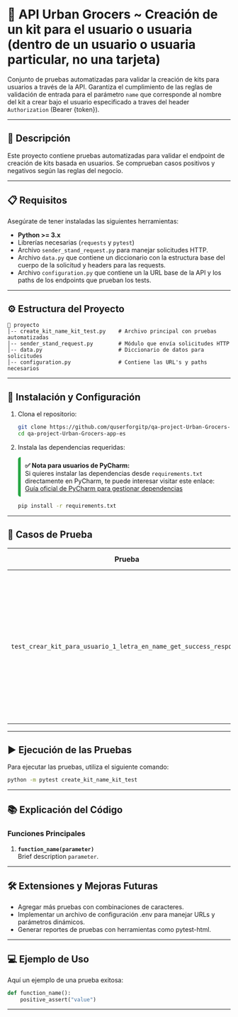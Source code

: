 # 🚀 **API Urban Grocers ~ Creación de un kit para el usuario o usuaria  (dentro de un usuario o usuaria particular, no una tarjeta)**  
Conjunto de pruebas automatizadas para validar la creación de kits para usuarios a través de la API. Garantiza el cumplimiento de las reglas de validación de entrada para el parámetro `name` que corresponde al nombre del kit a crear bajo el usuario especificado a traves del header `Authorization` (Bearer {token}).

---

## 📝 **Descripción**  
Este proyecto contiene pruebas automatizadas para validar el endpoint de creación de kits basada en usuarios. Se comprueban casos positivos y negativos según las reglas del negocio.

---

## 📋 **Requisitos**  

Asegúrate de tener instaladas las siguientes herramientas:

- **Python >= 3.x**
- Librerías necesarias (`requests` y `pytest`)
- Archivo `sender_stand_request.py` para manejar solicitudes HTTP.
- Archivo `data.py` que contiene un diccionario con la estructura base del cuerpo de la solicitud y headers para las requests.
- Archivo `configuration.py` que contiene un la URL base de la API y los paths de los endpoints que prueban los tests.

---

## ⚙️ **Estructura del Proyecto**  

```
📂 proyecto
│-- create_kit_name_kit_test.py    # Archivo principal con pruebas automatizadas
│-- sender_stand_request.py        # Módulo que envía solicitudes HTTP
│-- data.py                        # Diccionario de datos para solicitudes
│-- configuration.py               # Contiene las URL's y paths necesarios
```

---

## 🔧 **Instalación y Configuración**  

1. Clona el repositorio:  
   ```bash
   git clone https://github.com/quserforgitp/qa-project-Urban-Grocers-app-es.git
   cd qa-project-Urban-Grocers-app-es
   ```
   
2. Instala las dependencias requeridas:

   <div style="border-left: 6px solid #28a745; padding: 10px; margin: 10px 0; border-radius: 5px;">
    <strong>✅ Nota para usuarios de PyCharm:</strong><br>
    Si quieres instalar las dependencias desde <code>requirements.txt</code> directamente en PyCharm, te puede interesar visitar este enlace:<br>
    <a href="https://www.jetbrains.com/help/pycharm/managing-dependencies.html#apply_dependencies" target="_blank">Guía oficial de PyCharm para gestionar dependencias</a>
   </div>
   
    ```bash
    pip install -r requirements.txt
    ```
---

## 🚦 **Casos de Prueba**  

| **Prueba**                                                               | **Descripción**               | **Resultado Esperado**           |
|--------------------------------------------------------------------------|-------------------------------|---------------------------------|
| `test_crear_kit_para_usuario_1_letra_en_name_get_success_response` | El nombre tiene 1 caracteres. | Código de respuesta: 201 El campo "name" del cuerpo de la respuesta coincide con el campo "name" del cuerpo de la solicitud         |

---

## ▶️ **Ejecución de las Pruebas**  

Para ejecutar las pruebas, utiliza el siguiente comando:  

```bash
python -m pytest create_kit_name_kit_test
```

---

## 📚 **Explicación del Código**  

### **Funciones Principales**  

1. **`function_name(parameter)`**  
   Brief description `parameter`.
---

## 🛠️ **Extensiones y Mejoras Futuras**
- Agregar más pruebas con combinaciones de caracteres.
- Implementar un archivo de configuración .env para manejar URLs y parámetros dinámicos.
- Generar reportes de pruebas con herramientas como pytest-html.

---

## 💻 **Ejemplo de Uso**  

Aquí un ejemplo de una prueba exitosa:  

```python
def function_name():
    positive_assert("value")
```
---